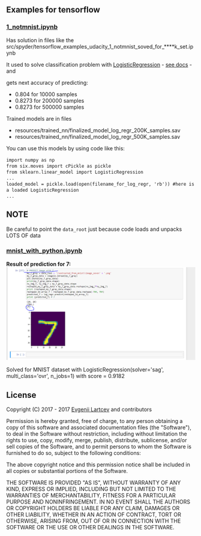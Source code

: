 
## Examples for tensorflow 
### [1_notmnist.ipynb](https://github.com/tensorflow/tensorflow/blob/master/tensorflow/examples/udacity/1_notmnist.ipynb)

  Has solution in files like the src/spyder/tensorflow_examples_udacity_1_notmnist_soved_for_****k_set.ipynb
   
  It used to solve classification problem with 
  [LogisticRegression](http://scikit-learn.org/stable/modules/generated/sklearn.linear_model.LogisticRegression.html) - 
  [see docs](http://scikit-learn.org/stable/modules/linear_model.html#logistic-regression) - 
  and
  
  gets next accuracy of predicting:
  - 0.804 for 10000 samples
  - 0.8273 for 200000 samples
  - 0.8273 for 500000 samples
  
  Trained models are in files
  - resources/trained_nn/finalized_model_log_regr_200K_samples.sav
  - resources/trained_nn/finalized_model_log_regr_500K_samples.sav
  
  You can use this models by using code like this:
  
    import numpy as np
    from six.moves import cPickle as pickle
    from sklearn.linear_model import LogisticRegression
    ...
    loaded_model = pickle.load(open(filename_for_log_regr, 'rb')) #here is a loaded LogisticRegression
    ...
  
## NOTE

Be careful to point the `data_root` just because code loads and unpacks LOTS OF data  

### [mnist_with_python.ipynb](https://github.com/Evegen55/math_with_python/blob/master/src/jupiter/mnist_with_python.ipynb)

**Result of prediction for 7:**
![**Result for 7**](https://raw.githubusercontent.com/Evegen55/math_with_python/master/resources/solved/tremendous_7_my_mnist.PNG)

Solved for MNIST dataset with LogisticRegression(solver='sag', multi_class='ovr', n_jobs=1) with score = 0.9182

## License

Copyright (C) 2017 - 2017 [Evgenii Lartcev](https://github.com/Evegen55/) and contributors

Permission is hereby granted, free of charge, to any person obtaining a copy of this software and associated documentation files (the "Software"), to deal in the Software without restriction, including without limitation the rights to use, copy, modify, merge, publish, distribute, sublicense, and/or sell copies of the Software, and to permit persons to whom the Software is furnished to do so, subject to the following conditions:

The above copyright notice and this permission notice shall be included in all copies or substantial portions of the Software.

THE SOFTWARE IS PROVIDED "AS IS", WITHOUT WARRANTY OF ANY KIND, EXPRESS OR IMPLIED, INCLUDING BUT NOT LIMITED TO THE WARRANTIES OF MERCHANTABILITY, FITNESS FOR A PARTICULAR PURPOSE AND NONINFRINGEMENT. IN NO EVENT SHALL THE AUTHORS OR COPYRIGHT HOLDERS BE LIABLE FOR ANY CLAIM, DAMAGES OR OTHER LIABILITY, WHETHER IN AN ACTION OF CONTRACT, TORT OR OTHERWISE, ARISING FROM, OUT OF OR IN CONNECTION WITH THE SOFTWARE OR THE USE OR OTHER DEALINGS IN THE SOFTWARE.